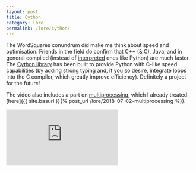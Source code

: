 ```yaml
---
layout: post
title: Cython   
category: lore
permalink: /lore/cython/
---
```


The WordSquares conundrum did make me think about speed and optimisation. Friends in the field do confirm that C++ (& C), Java, and in general compiled (instead of [interpreted](https://en.wikipedia.org/wiki/Interpreted_language) ones like Python) are much faster. The [Cython library](http://cython.org/) has been built to provide Python with C-like speed capabilities (by adding strong typing and, if you so desire, integrate loops into the C compiler, which greatly improve efficiency). Definitely a project for the future!

The video also includes a part on [multiprocessing](https://docs.python.org/3.3/library/multiprocessing.html), which I already treated [here]({{ site.basurl }}{% post_url /lore/2018-07-02-multiprocessing %}). 

<div class="video-container">
<iframe max-width="100%" height="auto" src="https://www.youtube.com/embed/NfnMJMkhDoQ" frameborder="0" allow="autoplay; encrypted-media" allowfullscreen></iframe>
</div>
